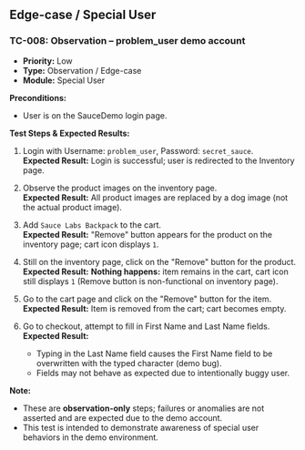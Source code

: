 ## Edge-case / Special User

### TC-008: Observation – problem_user demo account

- **Priority:** Low
- **Type:** Observation / Edge-case
- **Module:** Special User

**Preconditions:**
- User is on the SauceDemo login page.

**Test Steps & Expected Results:**

1. Login with Username: `problem_user`, Password: `secret_sauce`.  
   **Expected Result:**  Login is successful; user is redirected to the Inventory page.

2. Observe the product images on the inventory page.  
   **Expected Result:**  All product images are replaced by a dog image (not the actual product image).

3. Add `Sauce Labs Backpack` to the cart.  
   **Expected Result:**  "Remove" button appears for the product on the inventory page; cart icon displays `1`.

4. Still on the inventory page, click on the "Remove" button for the product.  
   **Expected Result:**  **Nothing happens:** item remains in the cart, cart icon still displays `1` (Remove button is non-functional on inventory page).

5. Go to the cart page and click on the "Remove" button for the item.  
   **Expected Result:**  Item is removed from the cart; cart becomes empty.

6. Go to checkout, attempt to fill in First Name and Last Name fields.  
   **Expected Result:**  
   - Typing in the Last Name field causes the First Name field to be overwritten with the typed character (demo bug).
   - Fields may not behave as expected due to intentionally buggy user.

**Note:**  
- These are **observation-only** steps; failures or anomalies are not asserted and are expected due to the demo account.
- This test is intended to demonstrate awareness of special user behaviors in the demo environment.
